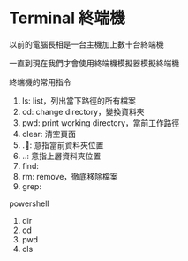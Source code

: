 # Terminal 終端機

以前的電腦長相是一台主機加上數十台終端機

一直到現在我們才會使用終端機模擬器模擬終端機

終端機的常用指令

1. ls: list，列出當下路徑的所有檔案
2. cd: change directory，變換資料夾
3. pwd: print working directory，當前工作路徑
5. clear: 清空頁面
6. .: 意指當前資料夾位置
7. ..: 意指上層資料夾位置
8. find: 
9. rm: remove，徹底移除檔案
10. grep: 

powershell
1. dir
2. cd
4. pwd
3. cls